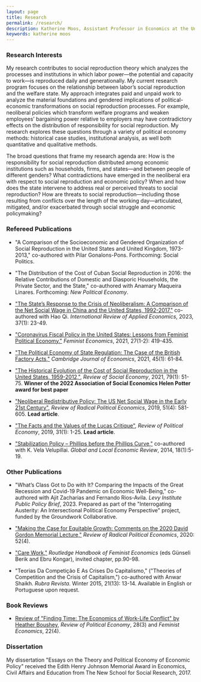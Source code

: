 ```yaml
---
layout: page
title: Research
permalink: /research/
description: Katherine Moos, Assistant Professor in Economics at the University of Massachusetts Amherst
keywords: katherine moos
---
```


### Research Interests

My research contributes to social reproduction theory which analyzes the processes and institutions in which labor power—the potential and capacity to work—is reproduced daily and generationally. My current research program focuses on the relationship between labor’s social reproduction and the welfare state.  My approach integrates paid and unpaid work to analyze the material foundations and gendered implications of political-economic transformations on social reproduction processes. For example, neoliberal policies which transform welfare programs and weaken employees’ bargaining power relative to employers may have contradictory effects on the distribution of responsibility for social reproduction. My research explores these questions through a variety of political economy methods: historical case studies, institutional analysis, as well both quantitative and qualitative methods.

The broad questions that frame my research agenda are: How is the responsibility for social reproduction distributed among economic institutions such as households, firms, and states—and between people of different genders? What contradictions have emerged in the neoliberal era with respect to social reproduction and economic policy? When and how does the state intervene to address real or perceived threats to social reproduction? How are threats to social reproduction—including those resulting from conflicts over the length of the working day—articulated, mitigated, and/or exacerbated through social struggle and economic policymaking? 

### Refereed Publications

- "A Comparison of the Socioeconomic and Gendered Organization of Social Reproduction in the United States and United Kingdom, 1973-2013," co-authored with Pilar Gonalons-Pons. Forthcoming: Social Politics.

- "The Distribution of the Cost of Cuban Social Reproduction in 2016: the Relative Contributions of Domestic and Diasporic Households, the Private Sector, and the State," co-authored with Anamary Maqueira Linares. Forthcoming: *New Political Economy*.

- ["The State’s Response to the Crisis of Neoliberalism: A Comparison of the Net Social Wage in China and the United States, 1992-2017,"](https://www.tandfonline.com/doi/full/10.1080/02692171.2022.2056155) co-authored with Hao Qi. *International Review of Applied Economics*, 2023, 37(1): 23-49.

- ["Coronavirus Fiscal Policy in the United States: Lessons from Feminist Political Economy,"](https://www.tandfonline.com/doi/full/10.1080/13545701.2020.1870707) *Feminist Economics*, 2021, 27(1-2): 419-435.

- ["The Political Economy of State Regulation: The Case of the British Factory Acts,"](https://doi.org/10.1093/cje/beaa034) *Cambridge Journal of Economics*, 2021, 45(1): 61-84.

- ["The Historical Evolution of the Cost of Social Reproduction in the United States, 1959-2012,"](https://doi.org/10.1080/00346764.2019.1703031), *Review of Social Economy*, 2021, 79(1): 51-75. **Winner of the 2022 Association of Social Economics Helen Potter award for best paper**

- ["Neoliberal Redistributive Policy: The US Net Social Wage in the Early 21st Century"](https://journals.sagepub.com/doi/abs/10.1177/0486613419848097), *Review of Radical Political Economics*, 2019, 51(4): 581-605. **Lead article**.

- ["The Facts and the Values of the Lucas Critique"](https://www.tandfonline.com/eprint/ztThWqPk6xNCPTezuagE/full?target=10.1080/09538259.2019.1586363), *Review of Political Economy*, 2019, 31(1): 1-25. **Lead article**.

- ["Stabilization Policy – Phillips before the Phillips Curve,"](http://www.gler.it/archivio/pdf%20Home/1_Moos_Velupillai_Vol_18_No_1_2014_pp_5-19.pdf) co-authored with K. Vela Velupillai. *Global and Local Economic Review*, 2014, 18(1):5-19.

### Other Publications

- "What’s Class Got to Do with It? Comparing the Impacts of the Great Recession and Covid-19 Pandemic on Economic Well-Being," co-authored with Ajit Zacharias and Fernando Rios-Avila. *Levy Institute Public Policy Brief*, 2023. Prepared as part of the "Interrogating Austerity: An Intersectional Political Economy Perspective" project, funded by the Groundwork Collaborative.

- ["Making the Case for Equitable Growth: Comments on the 2020 David Gordon Memorial Lecture,"](https://doi.org/10.1177/0486613420929815) *Review of Radical Political Economics*, 2020: 52(4).

- ["Care Work,"](https://www.taylorfrancis.com/chapters/edit/10.4324/9780429020612-11/care-work-katherine-moos) *Routledge Handbook of Feminist Economics* (eds Günseli Berik and Ebru Kongar), invited chapter, pp.90-98.

- "Teorias Da Competição E As Crises Do Capitalismo," ("Theories of Competition and the Crisis of Capitalism,") co-authored with Anwar Shaikh. *Rubra Revista*. Winter 2015, 21(13): 13-14. Available in English or Portuguese upon request.

### Book Reviews

- [Review of "Finding Time: The Economics of Work-Life Conflict" by Heather Boushey,](https://www.tandfonline.com/doi/full/10.1080/13545701.2016.1213874) *Review of Political Economy*, 28(3) and *Feminist Economics*, 22(4).

### Dissertation

My dissertation "Essays on the Theory and Political Economy of Economic Policy" received the Edith Henry Johnson Memorial Award in Economics, Civil Affairs and Education from The New School for Social Research, 2017.
